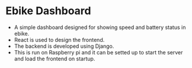 # Ebike Dashboard
- A simple dashboard designed for showing speed and battery status in ebike.
- React is used to design the frontend.
- The backend is developed using Django.
- This is run on Raspberry pi and it can be setted up to start the server and load the frontend on startup.